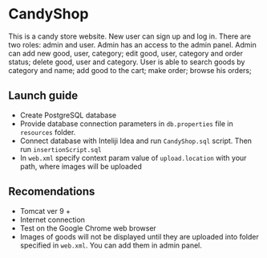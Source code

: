 # CandyShop

This is a candy store website. New user can sign up and log in. There are two roles: admin and user.
Admin has an access to the admin panel. Admin can add new good, user, category; edit good, user, category and order status; delete good, user and category.
User is able to search goods by category and name; add good to the cart; make order; browse his orders;

## Launch guide

* Create PostgreSQL database
* Provide database connection parameters in `db.properties` file in `resources` folder.
* Connect database with Inteliji Idea and run `CandyShop.sql` script. Then run `insertionScript.sql`
* In `web.xml` specify context param value of `upload.location` with your path, where images will be uploaded 

## Recomendations

* Tomcat ver 9 +
* Internet connection
* Test on the Google Chrome web browser
* Images of goods will not be displayed until they are uploaded into folder specified in `web.xml`. 
  You can add them in admin panel.
  
